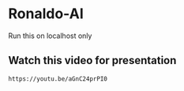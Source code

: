 # Ronaldo-AI
Run this on localhost only
## Watch this video for presentation
 ```https://youtu.be/aGnC24prPI0```

